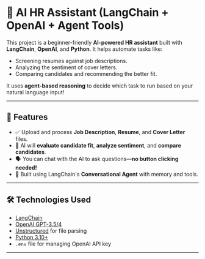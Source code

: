 # 🧠 AI HR Assistant (LangChain + OpenAI + Agent Tools)

This project is a beginner-friendly **AI-powered HR assistant** built with **LangChain**, **OpenAI**, and **Python**. It helps automate tasks like:

- Screening resumes against job descriptions.
- Analyzing the sentiment of cover letters.
- Comparing candidates and recommending the better fit.

It uses **agent-based reasoning** to decide which task to run based on your natural language input!

---

## 🚀 Features

- ✅ Upload and process **Job Description**, **Resume**, and **Cover Letter** files.
- 🧠 AI will **evaluate candidate fit**, **analyze sentiment**, and **compare candidates**.
- 🗣️ You can chat with the AI to ask questions—**no button clicking needed!**
- 🤖 Built using LangChain's **Conversational Agent** with memory and tools.

---

## 🛠️ Technologies Used

- [LangChain](https://www.langchain.com/)
- [OpenAI GPT-3.5/4](https://platform.openai.com/)
- [Unstructured](https://github.com/Unstructured-IO/unstructured) for file parsing
- [Python 3.10+](https://www.python.org/)
- `.env` file for managing OpenAI API key

---

